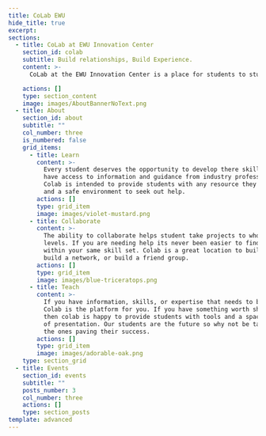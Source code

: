 ```yaml
---
title: CoLab EWU
hide_title: true
excerpt:
sections:
  - title: CoLab at EWU Innovation Center
    section_id: colab
    subtitle: Build relationships, Build Experience.
    content: >-
      CoLab at the EWU Innovation Center is a place for students to study, work on projects, meet with faculty, meet with community members, and attend events. CoLab is interdisciplinary and experiential. CoLab is inclusive and equitable. CoLab is flexible and adaptive. CoLab will evolve as need evolves. Contact the Department of Design at design@ewu.edu with questions and suggestions.

    actions: []
    type: section_content
    image: images/AboutBannerNoText.png
  - title: About
    section_id: about
    subtitle: ""
    col_number: three
    is_numbered: false
    grid_items:
      - title: Learn
        content: >-
          Every student deserves the opportunity to develop there skills and
          have access to information and guidance from industry professionals.
          Colab is intended to provide students with any resource they may need
          and a safe environment to seek out help.
        actions: []
        type: grid_item
        image: images/violet-mustard.png
      - title: Collaborate
        content: >-
          The ability to collaborate helps student take projects to whole new
          levels. If you are needing help its never been easier to find other
          within your same skill set. Colab is a great location to build a team,
          build a network, or build a friend group.
        actions: []
        type: grid_item
        image: images/blue-triceratops.png
      - title: Teach
        content: >-
          If you have information, skills, or expertise that needs to be shared
          Colab is the platform for you. If you have something worth sharing
          then colab is happy to provide students with tools and a space capable
          of presentation. Our students are the future so why not be taught by
          the ones paving their success.
        actions: []
        type: grid_item
        image: images/adorable-oak.png
    type: section_grid
  - title: Events
    section_id: events
    subtitle: ""
    posts_number: 3
    col_number: three
    actions: []
    type: section_posts
template: advanced
---
```

